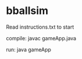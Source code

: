 # bballsim

Read instructions.txt to start

compile: javac gameApp.java

run: java gameApp <Optional Team name>
